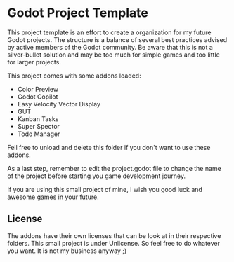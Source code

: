 # Godot Project Template

This project template is an effort to create a organization for my future Godot projects. The structure is a balance of several best practices advised by active members of the Godot community. Be aware that this is not a silver-bullet solution and may be too much for simple games and too little for larger projects.

This project comes with some addons loaded:

* Color Preview
* Godot Copilot
* Easy Velocity Vector Display
* GUT
* Kanban Tasks
* Super Spector
* Todo Manager

Fell free to unload and delete this folder if you don't want to use these addons.

As a last step, remember to edit the project.godot file to change the name of the project before starting you game development journey.

If you are using this small project of mine, I wish you good luck and awesome games in your future.

## License

The addons have their own licenses that can be look at in their respective folders. This small project is under Unlicense. So feel free to do whatever you want. It is not my business anyway ;)
